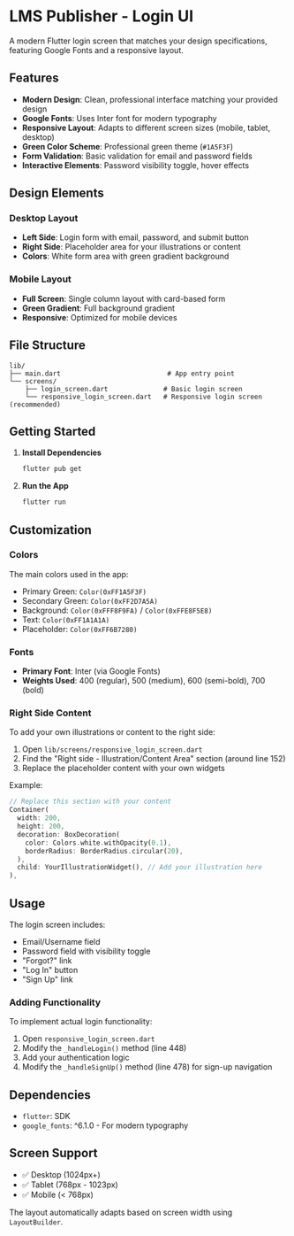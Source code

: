 # LMS Publisher - Login UI

A modern Flutter login screen that matches your design specifications, featuring Google Fonts and a responsive layout.

## Features

- **Modern Design**: Clean, professional interface matching your provided design
- **Google Fonts**: Uses Inter font for modern typography
- **Responsive Layout**: Adapts to different screen sizes (mobile, tablet, desktop)
- **Green Color Scheme**: Professional green theme (`#1A5F3F`)
- **Form Validation**: Basic validation for email and password fields
- **Interactive Elements**: Password visibility toggle, hover effects

## Design Elements

### Desktop Layout
- **Left Side**: Login form with email, password, and submit button
- **Right Side**: Placeholder area for your illustrations or content
- **Colors**: White form area with green gradient background

### Mobile Layout
- **Full Screen**: Single column layout with card-based form
- **Green Gradient**: Full background gradient
- **Responsive**: Optimized for mobile devices

## File Structure

```
lib/
├── main.dart                           # App entry point
└── screens/
    ├── login_screen.dart              # Basic login screen
    └── responsive_login_screen.dart   # Responsive login screen (recommended)
```

## Getting Started

1. **Install Dependencies**
   ```bash
   flutter pub get
   ```

2. **Run the App**
   ```bash
   flutter run
   ```

## Customization

### Colors
The main colors used in the app:
- Primary Green: `Color(0xFF1A5F3F)`
- Secondary Green: `Color(0xFF2D7A5A)`
- Background: `Color(0xFFF8F9FA)` / `Color(0xFFE8F5E8)`
- Text: `Color(0xFF1A1A1A)`
- Placeholder: `Color(0xFF6B7280)`

### Fonts
- **Primary Font**: Inter (via Google Fonts)
- **Weights Used**: 400 (regular), 500 (medium), 600 (semi-bold), 700 (bold)

### Right Side Content
To add your own illustrations or content to the right side:

1. Open `lib/screens/responsive_login_screen.dart`
2. Find the "Right side - Illustration/Content Area" section (around line 152)
3. Replace the placeholder content with your own widgets

Example:
```dart
// Replace this section with your content
Container(
  width: 200,
  height: 200,
  decoration: BoxDecoration(
    color: Colors.white.withOpacity(0.1),
    borderRadius: BorderRadius.circular(20),
  ),
  child: YourIllustrationWidget(), // Add your illustration here
),
```

## Usage

The login screen includes:
- Email/Username field
- Password field with visibility toggle
- "Forgot?" link
- "Log In" button
- "Sign Up" link

### Adding Functionality

To implement actual login functionality:

1. Open `responsive_login_screen.dart`
2. Modify the `_handleLogin()` method (line 448)
3. Add your authentication logic
4. Modify the `_handleSignUp()` method (line 478) for sign-up navigation

## Dependencies

- `flutter`: SDK
- `google_fonts`: ^6.1.0 - For modern typography

## Screen Support

- ✅ Desktop (1024px+)
- ✅ Tablet (768px - 1023px)
- ✅ Mobile (< 768px)

The layout automatically adapts based on screen width using `LayoutBuilder`.
